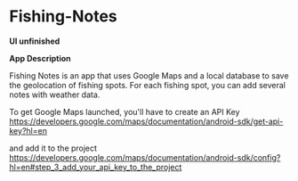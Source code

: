 # Fishing-Notes

**UI unfinished**

**App Description**

Fishing Notes is an app that uses Google Maps and a local database to save the geolocation of fishing spots.
For each fishing spot, you can add several notes with weather data.

To get Google Maps launched, you'll have to create an API Key
https://developers.google.com/maps/documentation/android-sdk/get-api-key?hl=en

and add it to the project
https://developers.google.com/maps/documentation/android-sdk/config?hl=en#step_3_add_your_api_key_to_the_project


